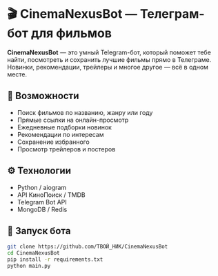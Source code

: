 # 🎬 CinemaNexusBot — Телеграм-бот для фильмов

**CinemaNexusBot** — это умный Telegram-бот, который поможет тебе найти, посмотреть и сохранить лучшие фильмы прямо в Телеграме. Новинки, рекомендации, трейлеры и многое другое — всё в одном месте.

## 📌 Возможности
- Поиск фильмов по названию, жанру или году
- Прямые ссылки на онлайн-просмотр
- Ежедневные подборки новинок
- Рекомендации по интересам
- Сохранение избранного
- Просмотр трейлеров и постеров

## ⚙️ Технологии
- Python / aiogram
- API КиноПоиск / TMDB
- Telegram Bot API
- MongoDB / Redis

## 🚀 Запуск бота
```bash
git clone https://github.com/ТВОЙ_НИК/CinemaNexusBot
cd CinemaNexusBot
pip install -r requirements.txt
python main.py
